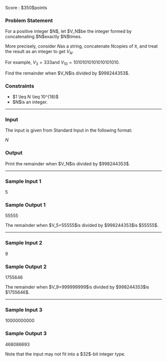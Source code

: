 
<div>

<span>

<span>

<p>
Score : $350$points
</p>

<div>

<section>

### **Problem Statement**

<p>
For a positive integer $N$, let $V_N$be the integer formed by concatenating $N$exactly $N$times.

More precisely, consider $N$as a string, concatenate $N$copies of it, and treat the result as an integer to get $V_N$.

For example, $V_3=333$and $V_{10}=10101010101010101010$.
</p>

<p>
Find the remainder when $V_N$is divided by $998244353$.
</p>

</section>

</div>

<div>

<section>

### **Constraints**

<ul>

<li>
$1 \leq N \leq 10^{18}$
</li>

<li>
$N$is an integer.
</li>

</ul>

</section>

</div>

---

<div>

<div>

<section>

### **Input**

<p>
The input is given from Standard Input in the following format:
</p>

<div>

$N$
</div>

</section>

</div>

<div>

<section>

### **Output**

<p>
Print the remainder when $V_N$is divided by $998244353$.
</p>

</section>

</div>

</div>

---

<div>

<section>

### **Sample Input 1**

<div>

5

</div>

</section>

</div>

<div>

<section>

### **Sample Output 1**

<div>

55555

</div>

<p>
The remainder when $V_5=55555$is divided by $998244353$is $55555$.
</p>

</section>

</div>

---

<div>

<section>

### **Sample Input 2**

<div>

9

</div>

</section>

</div>

<div>

<section>

### **Sample Output 2**

<div>

1755646

</div>

<p>
The remainder when $V_9=999999999$is divided by $998244353$is $1755646$.
</p>

</section>

</div>

---

<div>

<section>

### **Sample Input 3**

<div>

10000000000

</div>

</section>

</div>

<div>

<section>

### **Sample Output 3**

<div>

468086693

</div>

<p>
Note that the input may not fit into a $32$-bit integer type.
</p>

</section>

</div>

</span>

</span>

</div>
